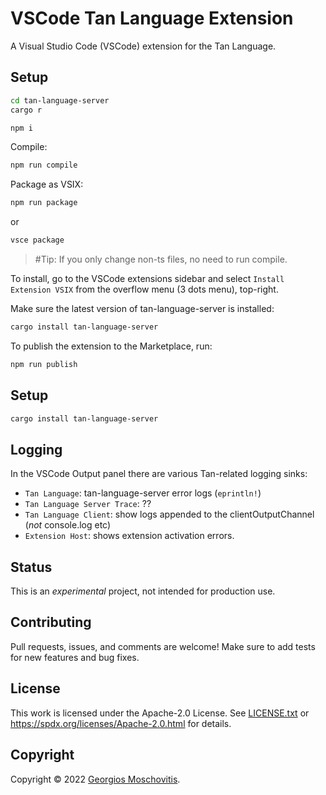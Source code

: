 # VSCode Tan Language Extension

A Visual Studio Code (VSCode) extension for the Tan Language.

## Setup

```sh
cd tan-language-server
cargo r
```

```sh
npm i
```

Compile:

```sh
npm run compile
```

Package as VSIX:

```sh
npm run package
```

or

```sh
vsce package
```

> #Tip: If you only change non-ts files, no need to run compile.

To install, go to the VSCode extensions sidebar and select
`Install Extension VSIX` from the overflow menu (3 dots menu), top-right.

Make sure the latest version of tan-language-server is installed:

```sh
cargo install tan-language-server
```

To publish the extension to the Marketplace, run:

```sh
npm run publish
```

## Setup

```sh
cargo install tan-language-server
```

## Logging

In the VSCode Output panel there are various Tan-related logging sinks:

- `Tan Language`: tan-language-server error logs (`eprintln!`)
- `Tan Language Server Trace`: ??
- `Tan Language Client`: show logs appended to the clientOutputChannel (_not_
  console.log etc)
- `Extension Host`: shows extension activation errors.

## Status

This is an _experimental_ project, not intended for production use.

## Contributing

Pull requests, issues, and comments are welcome! Make sure to add tests for new
features and bug fixes.

## License

This work is licensed under the Apache-2.0 License. See
[LICENSE.txt](LICENSE.txt) or <https://spdx.org/licenses/Apache-2.0.html> for
details.

## Copyright

Copyright © 2022 [Georgios Moschovitis](https://gmosx.com).
